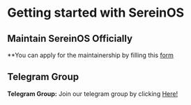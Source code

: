 # Getting started with SereinOS

## Maintain SereinOS Officially
**You can apply for the maintainership by filling this [form](https://docs.google.com/forms/d/e/1FAIpQLSfk2tfs7aR3b7tEDxzEfKpOeG-3y4T3xY4CIRCX8e6ASON1CQ/viewform?usp=sf_link) 



## Telegram Group
**Telegram Group:** Join our telegram group by clicking [Here!](https://t.me/sereinos)
